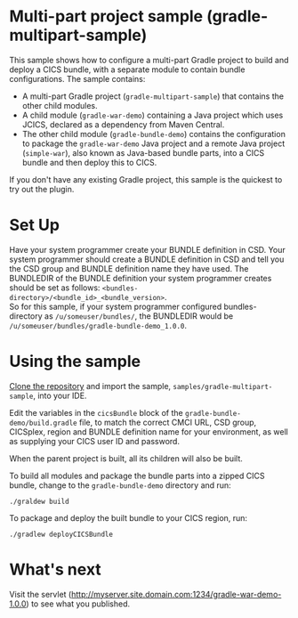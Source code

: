# Multi-part project sample (gradle-multipart-sample)
This sample shows how to configure a multi-part Gradle project to build and deploy a CICS bundle, with a separate module to contain bundle configurations. The sample contains:
* A multi-part Gradle project (`gradle-multipart-sample`) that contains the other child modules.
* A child module (`gradle-war-demo`) containing a Java project which uses JCICS, declared as a dependency from Maven Central.
* The other child module (`gradle-bundle-demo`) contains the configuration to package the `gradle-war-demo` Java project and a remote Java project (`simple-war`), also known as Java-based bundle parts, into a CICS bundle and then deploy this to CICS.

If you don't have any existing Gradle project, this sample is the quickest to try out the plugin.

# Set Up
Have your system programmer create your BUNDLE definition in CSD.
Your system programmer should create a BUNDLE definition in CSD and tell you the CSD group and BUNDLE definition name they have used. The BUNDLEDIR of the BUNDLE definition your system programmer creates should be set as follows: `<bundles-directory>/<bundle_id>_<bundle_version>`.  
So for this sample, if your system programmer configured bundles-directory as `/u/someuser/bundles/`, the BUNDLEDIR would be `/u/someuser/bundles/gradle-bundle-demo_1.0.0`.

# Using the sample
[Clone the repository](https://github.com/IBM/cics-bundle-gradle.git) and import the sample, `samples/gradle-multipart-sample`, into your IDE.

Edit the variables in the `cicsBundle` block of the `gradle-bundle-demo/build.gradle` file, to match the correct CMCI URL, CSD group, CICSplex, region and BUNDLE definition name for your environment, as well as supplying your CICS user ID and password.

When the parent project is built, all its children will also be built.

To build all modules and package the bundle parts into a zipped CICS bundle, change to the `gradle-bundle-demo` directory and run:
```
./graldew build
```

To package and deploy the built bundle to your CICS region, run:
```
./gradlew deployCICSBundle
```

# What's next
Visit the servlet (http://myserver.site.domain.com:1234/gradle-war-demo-1.0.0) to see what you published.
